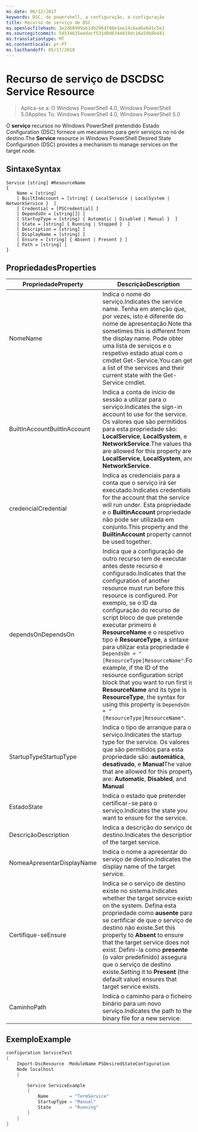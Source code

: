 ```yaml
---
ms.date: 06/12/2017
keywords: DSC, do powershell, a configuração, a configuração
title: Recurso de serviço de DSC
ms.openlocfilehash: 3e2db8999ab1db2964f88e1ee14c6ad6e641c5e3
ms.sourcegitcommit: 54534635eedacf531d8d6344019dc16a50b8b441
ms.translationtype: MT
ms.contentlocale: pt-PT
ms.lasthandoff: 05/17/2018
---
```

# <a name="dsc-service-resource"></a><span data-ttu-id="34f9f-103">Recurso de serviço de DSC</span><span class="sxs-lookup"><span data-stu-id="34f9f-103">DSC Service Resource</span></span>

> <span data-ttu-id="34f9f-104">Aplica-se a: O Windows PowerShell 4.0, Windows PowerShell 5.0</span><span class="sxs-lookup"><span data-stu-id="34f9f-104">Applies To: Windows PowerShell 4.0, Windows PowerShell 5.0</span></span>


<span data-ttu-id="34f9f-105">O **serviço** recursos no Windows PowerShell pretendido Estado Configuration (DSC) fornece um mecanismo para gerir serviços no nó de destino.</span><span class="sxs-lookup"><span data-stu-id="34f9f-105">The **Service** resource in Windows PowerShell Desired State Configuration (DSC) provides a mechanism to manage services on the target node.</span></span>

## <a name="syntax"></a><span data-ttu-id="34f9f-106">Sintaxe</span><span class="sxs-lookup"><span data-stu-id="34f9f-106">Syntax</span></span>

```
Service [string] #ResourceName
{
    Name = [string]
    [ BuiltInAccount = [string] { LocalService | LocalSystem | NetworkService }  ]
    [ Credential = [PSCredential] ]
    [ DependsOn = [string[]] ]
    [ StartupType = [string] { Automatic | Disabled | Manual }  ]
    [ State = [string] { Running | Stopped }  ]
    [ Description = [string] ]
    [ DisplayName = [string] ]
    [ Ensure = [string] { Absent | Present } ]
    [ Path = [string] ]
}
```

## <a name="properties"></a><span data-ttu-id="34f9f-107">Propriedades</span><span class="sxs-lookup"><span data-stu-id="34f9f-107">Properties</span></span>

|  <span data-ttu-id="34f9f-108">Propriedade</span><span class="sxs-lookup"><span data-stu-id="34f9f-108">Property</span></span>  |  <span data-ttu-id="34f9f-109">Descrição</span><span class="sxs-lookup"><span data-stu-id="34f9f-109">Description</span></span>   |
|---|---|
| <span data-ttu-id="34f9f-110">Nome</span><span class="sxs-lookup"><span data-stu-id="34f9f-110">Name</span></span>| <span data-ttu-id="34f9f-111">Indica o nome do serviço.</span><span class="sxs-lookup"><span data-stu-id="34f9f-111">Indicates the service name.</span></span> <span data-ttu-id="34f9f-112">Tenha em atenção que, por vezes, isto é diferente do nome de apresentação.</span><span class="sxs-lookup"><span data-stu-id="34f9f-112">Note that sometimes this is different from the display name.</span></span> <span data-ttu-id="34f9f-113">Pode obter uma lista de serviços e o respetivo estado atual com o cmdlet Get-Service.</span><span class="sxs-lookup"><span data-stu-id="34f9f-113">You can get a list of the services and their current state with the Get-Service cmdlet.</span></span>|
| <span data-ttu-id="34f9f-114">BuiltInAccount</span><span class="sxs-lookup"><span data-stu-id="34f9f-114">BuiltInAccount</span></span>| <span data-ttu-id="34f9f-115">Indica a conta de início de sessão a utilizar para o serviço.</span><span class="sxs-lookup"><span data-stu-id="34f9f-115">Indicates the sign-in account to use for the service.</span></span> <span data-ttu-id="34f9f-116">Os valores que são permitidos para esta propriedade são: **LocalService**, **LocalSystem**, e **NetworkService**.</span><span class="sxs-lookup"><span data-stu-id="34f9f-116">The values that are allowed for this property are: **LocalService**, **LocalSystem**, and **NetworkService**.</span></span>|
| <span data-ttu-id="34f9f-117">credencial</span><span class="sxs-lookup"><span data-stu-id="34f9f-117">Credential</span></span>| <span data-ttu-id="34f9f-118">Indica as credenciais para a conta que o serviço irá ser executado.</span><span class="sxs-lookup"><span data-stu-id="34f9f-118">Indicates credentials for the account that the service will run under.</span></span> <span data-ttu-id="34f9f-119">Esta propriedade e o __BuiltinAccount__ propriedade não pode ser utilizada em conjunto.</span><span class="sxs-lookup"><span data-stu-id="34f9f-119">This property and the __BuiltinAccount__ property cannot be used together.</span></span>|
| <span data-ttu-id="34f9f-120">dependsOn</span><span class="sxs-lookup"><span data-stu-id="34f9f-120">DependsOn</span></span>| <span data-ttu-id="34f9f-121">Indica que a configuração de outro recurso tem de executar antes deste recurso é configurado.</span><span class="sxs-lookup"><span data-stu-id="34f9f-121">Indicates that the configuration of another resource must run before this resource is configured.</span></span> <span data-ttu-id="34f9f-122">Por exemplo, se o ID da configuração do recurso de script bloco de que pretende executar primeiro é __ResourceName__ e o respetivo tipo é __ResourceType__, a sintaxe para utilizar esta propriedade é `DependsOn = "[ResourceType]ResourceName"`.</span><span class="sxs-lookup"><span data-stu-id="34f9f-122">For example, if the ID of the resource configuration script block that you want to run first is __ResourceName__ and its type is __ResourceType__, the syntax for using this property is `DependsOn = "[ResourceType]ResourceName"`.</span></span>|
| <span data-ttu-id="34f9f-123">StartupType</span><span class="sxs-lookup"><span data-stu-id="34f9f-123">StartupType</span></span>| <span data-ttu-id="34f9f-124">Indica o tipo de arranque para o serviço.</span><span class="sxs-lookup"><span data-stu-id="34f9f-124">Indicates the startup type for the service.</span></span> <span data-ttu-id="34f9f-125">Os valores que são permitidos para esta propriedade são: **automática**, **desativado**, e **Manual**</span><span class="sxs-lookup"><span data-stu-id="34f9f-125">The values that are allowed for this property are: **Automatic**, **Disabled**, and **Manual**</span></span>|
| <span data-ttu-id="34f9f-126">Estado</span><span class="sxs-lookup"><span data-stu-id="34f9f-126">State</span></span>| <span data-ttu-id="34f9f-127">Indica o estado que pretender certificar-se para o serviço.</span><span class="sxs-lookup"><span data-stu-id="34f9f-127">Indicates the state you want to ensure for the service.</span></span>|
| <span data-ttu-id="34f9f-128">Descrição</span><span class="sxs-lookup"><span data-stu-id="34f9f-128">Description</span></span> | <span data-ttu-id="34f9f-129">Indica a descrição do serviço de destino.</span><span class="sxs-lookup"><span data-stu-id="34f9f-129">Indicates the description of the target service.</span></span>|
| <span data-ttu-id="34f9f-130">NomeaApresentar</span><span class="sxs-lookup"><span data-stu-id="34f9f-130">DisplayName</span></span> | <span data-ttu-id="34f9f-131">Indica o nome a apresentar do serviço de destino.</span><span class="sxs-lookup"><span data-stu-id="34f9f-131">Indicates the display name of the target service.</span></span>|
| <span data-ttu-id="34f9f-132">Certifique-se</span><span class="sxs-lookup"><span data-stu-id="34f9f-132">Ensure</span></span> | <span data-ttu-id="34f9f-133">Indica se o serviço de destino existe no sistema.</span><span class="sxs-lookup"><span data-stu-id="34f9f-133">Indicates whether the target service exists on the system.</span></span> <span data-ttu-id="34f9f-134">Defina esta propriedade como **ausente** para se certificar de que o serviço de destino não existe.</span><span class="sxs-lookup"><span data-stu-id="34f9f-134">Set this property to **Absent** to ensure that the target service does not exist.</span></span> <span data-ttu-id="34f9f-135">Defini-la como **presente** (o valor predefinido) assegura que o serviço de destino existe.</span><span class="sxs-lookup"><span data-stu-id="34f9f-135">Setting it to **Present** (the default value) ensures that target service exists.</span></span>|
| <span data-ttu-id="34f9f-136">Caminho</span><span class="sxs-lookup"><span data-stu-id="34f9f-136">Path</span></span> | <span data-ttu-id="34f9f-137">Indica o caminho para o ficheiro binário para um novo serviço.</span><span class="sxs-lookup"><span data-stu-id="34f9f-137">Indicates the path to the binary file for a new service.</span></span>|

## <a name="example"></a><span data-ttu-id="34f9f-138">Exemplo</span><span class="sxs-lookup"><span data-stu-id="34f9f-138">Example</span></span>

```powershell
configuration ServiceTest
{
    Import-DscResource -ModuleName PSDesiredStateConfiguration
    Node localhost
    {

        Service ServiceExample
        {
            Name        = "TermService"
            StartupType = "Manual"
            State       = "Running"
        }
    }
}
```